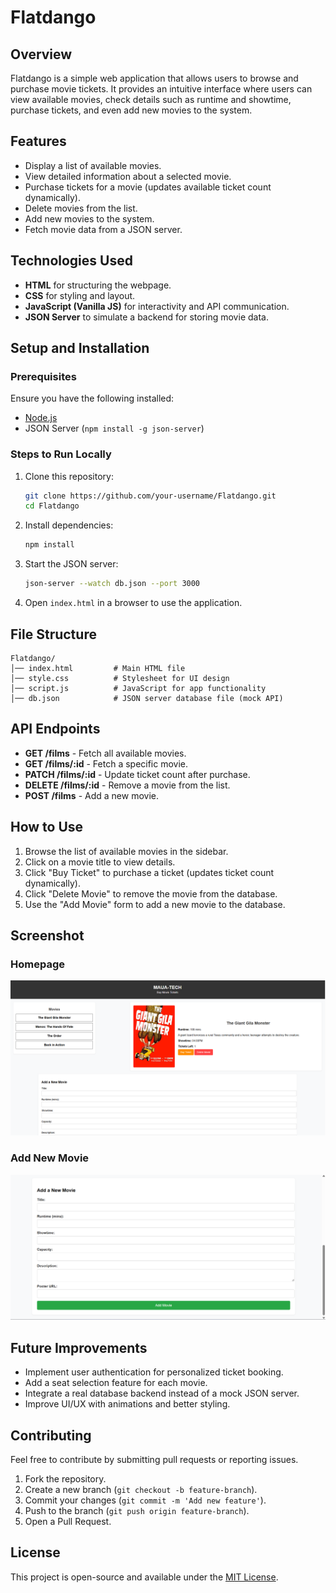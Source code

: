 # Flatdango

## Overview
Flatdango is a simple web application that allows users to browse and purchase movie tickets. It provides an intuitive interface where users can view available movies, check details such as runtime and showtime, purchase tickets, and even add new movies to the system.

## Features
- Display a list of available movies.
- View detailed information about a selected movie.
- Purchase tickets for a movie (updates available ticket count dynamically).
- Delete movies from the list.
- Add new movies to the system.
- Fetch movie data from a JSON server.

## Technologies Used
- **HTML** for structuring the webpage.
- **CSS** for styling and layout.
- **JavaScript (Vanilla JS)** for interactivity and API communication.
- **JSON Server** to simulate a backend for storing movie data.

## Setup and Installation
### Prerequisites
Ensure you have the following installed:
- [Node.js](https://nodejs.org/)
- JSON Server (`npm install -g json-server`)

### Steps to Run Locally
1. Clone this repository:
   ```sh
   git clone https://github.com/your-username/Flatdango.git
   cd Flatdango
   ```
2. Install dependencies:
   ```sh
   npm install
   ```
3. Start the JSON server:
   ```sh
   json-server --watch db.json --port 3000
   ```
4. Open `index.html` in a browser to use the application.

## File Structure
```
Flatdango/
│── index.html         # Main HTML file
│── style.css          # Stylesheet for UI design
│── script.js          # JavaScript for app functionality
│── db.json            # JSON server database file (mock API)
```

## API Endpoints
- **GET /films** - Fetch all available movies.
- **GET /films/:id** - Fetch a specific movie.
- **PATCH /films/:id** - Update ticket count after purchase.
- **DELETE /films/:id** - Remove a movie from the list.
- **POST /films** - Add a new movie.

## How to Use
1. Browse the list of available movies in the sidebar.
2. Click on a movie title to view details.
3. Click "Buy Ticket" to purchase a ticket (updates ticket count dynamically).
4. Click "Delete Movie" to remove the movie from the database.
5. Use the "Add Movie" form to add a new movie to the database.

## Screenshot


### Homepage


![alt text](data/image.png)

### Add New Movie 
![alt text](<data/image copy.png>)

## Future Improvements
- Implement user authentication for personalized ticket booking.
- Add a seat selection feature for each movie.
- Integrate a real database backend instead of a mock JSON server.
- Improve UI/UX with animations and better styling.

## Contributing
Feel free to contribute by submitting pull requests or reporting issues.
1. Fork the repository.
2. Create a new branch (`git checkout -b feature-branch`).
3. Commit your changes (`git commit -m 'Add new feature'`).
4. Push to the branch (`git push origin feature-branch`).
5. Open a Pull Request.

## License
This project is open-source and available under the [MIT License](LICENSE).

